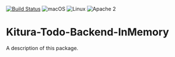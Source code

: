 [![Build Status](https://travis-ci.org/vadimeisenbergibm/Kitura-Todo-Backend-InMemory.svg?branch=master)](https://travis-ci.org/vadimeisenbergibm/Kitura-Todo-Backend-InMemory)
![macOS](https://img.shields.io/badge/os-macOS-green.svg?style=flat)
![Linux](https://img.shields.io/badge/os-linux-green.svg?style=flat)
![Apache 2](https://img.shields.io/badge/license-Apache2-blue.svg?style=flat)

# Kitura-Todo-Backend-InMemory

A description of this package.
